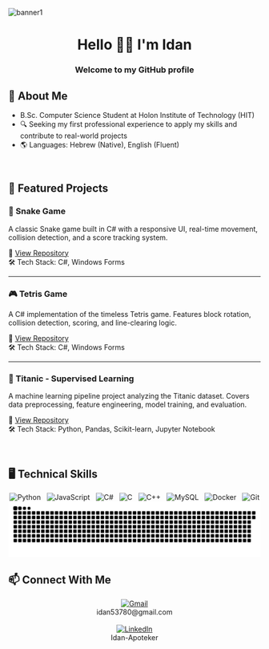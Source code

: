 <!-- Banner Image -->
![banner1](https://github.com/user-attachments/assets/c54c6afd-84dd-4bb8-8ea5-391be62b2ef2)

<h1 align="center">Hello 👋🏼 I'm Idan</h1>
<h3 align="center">Welcome to my GitHub profile</h3>

## 📖 About Me
- B.Sc. Computer Science Student at Holon Institute of Technology (HIT)
- 🔍 Seeking my first professional experience to apply my skills and contribute to real-world projects
- 🌎 Languages: Hebrew (Native), English (Fluent)
<br>


## 🚀 Featured Projects

### 🐍 Snake Game
A classic Snake game built in C# with a responsive UI, real-time movement, collision detection, and a score tracking system.

🔗 [View Repository](https://github.com/idan53780/SnakeGame)  
🛠️ Tech Stack: C#, Windows Forms

---

### 🎮 Tetris Game
A C# implementation of the timeless Tetris game. Features block rotation, collision detection, scoring, and line-clearing logic.

🔗 [View Repository](https://github.com/idan53780/TetrisGame)  
🛠️ Tech Stack: C#, Windows Forms

---

### 🚢 Titanic - Supervised Learning
A machine learning pipeline project analyzing the Titanic dataset. Covers data preprocessing, feature engineering, model training, and evaluation.

🔗 [View Repository](https://github.com/idan53780/Titanic-Supervised-Learning)  
🛠️ Tech Stack: Python, Pandas, Scikit-learn, Jupyter Notebook

<br>

## 🖥️ Technical Skills
<div align="center">
  <img src="https://cdn.jsdelivr.net/gh/devicons/devicon/icons/python/python-original.svg" height="40" alt="Python" title="Python" />&nbsp;&nbsp;
  <img src="https://cdn.jsdelivr.net/gh/devicons/devicon/icons/javascript/javascript-original.svg" height="40" alt="JavaScript" title="JavaScript" />&nbsp;&nbsp;
  <img src="https://cdn.jsdelivr.net/gh/devicons/devicon/icons/csharp/csharp-original.svg" height="40" alt="C#" title="C#" />&nbsp;&nbsp;
  <img src="https://cdn.jsdelivr.net/gh/devicons/devicon/icons/c/c-original.svg" height="40" alt="C" title="C" />&nbsp;&nbsp;
  <img src="https://cdn.jsdelivr.net/gh/devicons/devicon/icons/cplusplus/cplusplus-original.svg" height="40" alt="C++" title="C++" />&nbsp;&nbsp;
  <img src="https://cdn.jsdelivr.net/gh/devicons/devicon/icons/mysql/mysql-original.svg" height="40" alt="MySQL" title="MySQL" />&nbsp;&nbsp;
  <img src="https://cdn.jsdelivr.net/gh/devicons/devicon/icons/docker/docker-original.svg" height="40" alt="Docker" title="Docker" />&nbsp;&nbsp;
  <img src="https://cdn.jsdelivr.net/gh/devicons/devicon/icons/git/git-original.svg" height="40" alt="Git" title="Git" />
</div>

<!-- GitHub Activity Snake Animation -->
<div align="center">
  <picture>
    <source media="(prefers-color-scheme: dark)" srcset="https://raw.githubusercontent.com/idan53780/idan53780/output/github-snake-dark.svg" />
    <source media="(prefers-color-scheme: light)" srcset="https://raw.githubusercontent.com/idan53780/idan53780/output/github-snake.svg" />
    <img alt="github-contribution-snake" src="https://raw.githubusercontent.com/idan53780/idan53780/output/github-snake.svg" />
  </picture>
</div>


<h2 > 📫 Connect With Me </h2>  
  <div align="center">
  <div>
    <a href="mailto:idan53780@gmail.com">
      <img src="https://img.shields.io/static/v1?message=Gmail&logo=gmail&label=&color=D14836&logoColor=white&labelColor=&style=for-the-badge" height="35" alt="Gmail" />
    </a>
    <br>
    idan53780@gmail.com
  </div>
  <br>
  <div>
    <a href="http://www.linkedin.com/in/idan-apoteker" target="_blank">
      <img src="https://img.shields.io/static/v1?message=LinkedIn&logo=linkedin&label=&color=0077B5&logoColor=white&labelColor=&style=for-the-badge" height="35" alt="LinkedIn" />
    </a>
    <br>
    Idan-Apoteker
  </div>
</div>
